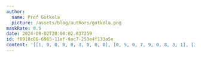 ```yaml
---
author:
  name: Prof Gotkola
  picture: /assets/blog/authors/gotkola.png
maskRate: 0.5
date: 2024-09-02T20:00:02.037259
id: f0918c86-6965-11ef-9ac7-253e4f133a5e
content: '[[1, 9, 0, 0, 0, 3, 0, 0, 0], [0, 5, 0, 7, 9, 0, 8, 3, 1], [3, 0, 4, 0, 0, 0, 0, 9, 0], [7, 0, 0, 6, 5, 8, 0, 0, 2], [0, 3, 0, 9, 4, 0, 1, 0, 6], [0, 0, 2, 0, 3, 0, 5, 8, 9], [6, 0, 3, 4, 0, 1, 9, 2, 0], [0, 0, 1, 0, 2, 0, 7, 6, 0], [0, 0, 0, 0, 7, 6, 4, 0, 8]]'
---
```

